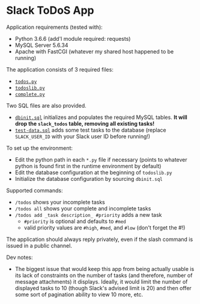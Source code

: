 # Slack ToDoS App

Application requirements (tested with):
* Python 3.6.6 (add'l module required: requests)
* MySQL Server 5.6.34
* Apache with FastCGI (whatever my shared host happened to be running)

The application consists of 3 required files:

* [`todos.py`](todos.py)
* [`todoslib.py`](todoslib.py)
* [`complete.py`](complete.py)

Two SQL files are also provided.

* [`dbinit.sql`](dbinit.sql) initializes and populates the required MySQL tables. **It will drop the `slack_todos` table, removing all existing tasks!**
* [`test-data.sql`](test-data.sql) adds some test tasks to the database (replace `SLACK_USER_ID` with your Slack user ID before running!)

To set up the environment:

* Edit the python path in each `*.py` file if necessary (points to whatever python is found first in the runtime environment by default)
* Edit the database configuration at the beginning of `todoslib.py`
* Initialize the database configuration by sourcing `dbinit.sql`

Supported commands:

* `/todos` shows your incomplete tasks
* `/todos all` shows your complete and incomplete tasks
* `/todos add _task description_ #priority` adds a new task
  * `#priority` is optional and defaults to `#med`
  * valid priority values are `#high`, `#med`, and `#low` (don't forget the #!)

The application should always reply privately, even if the slash command is issued in a public channel.

Dev notes:

* The biggest issue that would keep this app from being actually usable is its lack of constraints on the number of tasks (and therefore, number of message attachments) it displays. Ideally, it would limit the number of displayed tasks to 10 (though Slack's advised limit is 20) and then offer some sort of pagination ability to view 10 more, etc.
